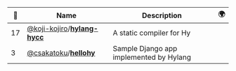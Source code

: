 |:star2: | Name | Description | 🌍|
|---|---|---|---|
|17|[@koji-kojiro](https://github.com/koji-kojiro)/[**hylang-hycc**](https://github.com/koji-kojiro/hylang-hycc)|A static compiler for Hy||
|3|[@csakatoku](https://github.com/csakatoku)/[**hellohy**](https://github.com/csakatoku/hellohy)|Sample Django app implemented by Hylang||

